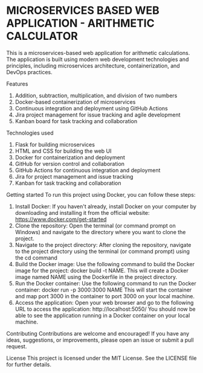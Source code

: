 <H1>MICROSERVICES BASED WEB APPLICATION - ARITHMETIC CALCULATOR</H1>
This is a microservices-based web application for arithmetic calculations. The application is built using modern web development technologies and principles, including microservices architecture, containerization, and DevOps practices.

Features<br/>
1. Addition, subtraction, multiplication, and division of two numbers<br/>
2. Docker-based containerization of microservices<br/>
3. Continuous integration and deployment using GitHub Actions <br/>
4. Jira project management for issue tracking and agile development<br/>
5. Kanban board for task tracking and collaboration<br/>

Technologies used<br/>
1. Flask for building microservices<br/>
2. HTML and CSS for building the web UI<br/>
3. Docker for containerization and deployment<br/>
4. GitHub for version control and collaboration<br/>
5. GitHub Actions for continuous integration and deployment<br/>
6. Jira for project management and issue tracking<br/>
7. Kanban for task tracking and collaboration<br/>

Getting started
To run this project using Docker, you can follow these steps:
1. Install Docker: If you haven't already, install Docker on your computer by downloading and installing it from the official website: https://www.docker.com/get-started
2. Clone the repository: Open the terminal (or command prompt on Windows) and navigate to the directory where you want to clone the project. 
3. Navigate to the project directory: After cloning the repository, navigate to the project directory using the terminal (or command prompt) using the cd command
4. Build the Docker image: Use the following command to build the Docker image for the project:
docker build -t NAME. 
This will create a Docker image named NAME using the Dockerfile in the project directory.
5. Run the Docker container: Use the following command to run the Docker container:
docker run -p 3000:3000 NAME 
This will start the container and map port 3000 in the container to port 3000 on your local machine.
6. Access the application: Open your web browser and go to the following URL to access the application:
http://localhost:5050/ 
You should now be able to see the application running in a Docker container on your local machine.

Contributing
Contributions are welcome and encouraged! If you have any ideas, suggestions, or improvements, please open an issue or submit a pull request.

License
This project is licensed under the MIT License. See the LICENSE file for further details.
